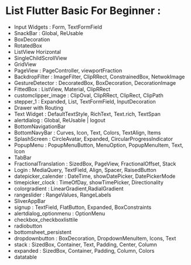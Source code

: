 # List Flutter Basic For Beginner :
- Input Widgets : Form, TextFormField
- SnackBar : Global, ReUsable
- BoxDecoration
- RotatedBox
- ListView Horizontal
- SingleChildScrollView
- GridView
- PageView : PageController, viewportFraction
- BackdropFilter : ImageFilter, ClipRRect, ConstrainedBox, NetwokImage
- GestureDetector : DecoratedBox, BoxDecoration, DecorationImage
- FittedBox : ListView, Material, ClipRRect
- customclipper_image : ClipOval, ClipRRect, ClipRect, ClipPath
- stepper_1 : Expanded, List, TextFormField, InputDecoration
- Drawer with Routing
- Text Widget : DefaultTextStyle, RichText, Text.rich, TextSpan
- alertdialog : Global, ReUsable | logout
- BottomNavigationBar
- BottomNavyBar : Curves, Icon, Text, Colors, TextAlign, Items
- SplashScreen : CircleAvatar, Expanded, CircularProgressIndicator
- PopupMenu : PopupMenuButton, MenuOption, PopupMenuItem, Text, Icon
- TabBar
- FractionalTranslation : SizedBox, PageView, FractionalOffset, Stack
- Login : MediaQuery, TextField, Align, Spacer, RaisedButton
- datepicker_calender : DateTime, showDatePicker, DatePickerMode
- timepicker_clock : TimeOfDay, showTimePicker, Directionality
- colorgradient : LinearGradient,RadialGradient
- rangeslider : RangeValues, RangeLabels
- SliverAppBar
- signup : TextField, FlatButton, Expanded, BoxConstraints
- alertdialog_optionmenu : OptionMenu
- checkbox_checkboxlisttile
- radiobutton
- bottomsheet_persistent
- dropdownbutton : BoxDecoration, DropdownMenuItem, Icons, Text
- stack : SizedBox, Container, Text, Padding, Center, Column
- expanded : SizedBox, Container, Padding, Column, Colors
- datatable